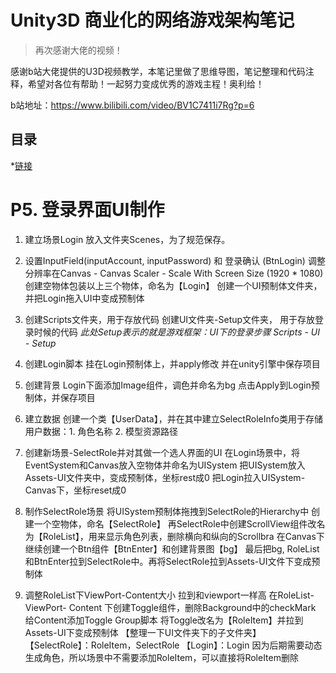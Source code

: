 # Unity3D 商业化的网络游戏架构笔记
>再次感谢大佬的视频！

感谢b站大佬提供的U3D视频教学，本笔记里做了思维导图，笔记整理和代码注释，希望对各位有帮助！一起努力变成优秀的游戏主程！奥利给！

b站地址：https://www.bilibili.com/video/BV1C7411i7Rg?p=6


## 目录
*[链接](#链接)

# P5. 登录界面UI制作
1. 建立场景Login
    放入文件夹Scenes，为了规范保存。
    
2. 设置InputField(inputAccount, inputPassword) 和 登录确认 (BtnLogin)
    调整分辨率在Canvas - Canvas Scaler - Scale With Screen Size (1920 * 1080)
    创建空物体包装以上三个物体，命名为【Login】
    创建一个UI预制体文件夹，并把Login拖入UI中变成预制体
    
3. 创建Scripts文件夹，用于存放代码
    创建UI文件夹-Setup文件夹， 用于存放登录时候的代码
    *此处Setup表示的就是游戏框架：UI下的登录步骤*
    *Scripts - UI - Setup*

4. 创建Login脚本
    挂在Login预制体上，并apply修改
    并在unity引擎中保存项目

5. 创建背景
    Login下面添加Image组件，调色并命名为bg
    点击Apply到Login预制体，并保存项目

6. 建立数据
    创建一个类【UserData】，并在其中建立SelectRoleInfo类用于存储用户数据：1. 角色名称 2. 模型资源路径

7. 创建新场景-SelectRole并对其做一个选人界面的UI
    在Login场景中，将EventSystem和Canvas放入空物体并命名为UISystem
    把UISystem放入Assets-UI文件夹中，变成预制体，坐标rest成0
    把Login拉入UISystem-Canvas下，坐标reset成0

8. 制作SelectRole场景
    将UISystem预制体拖拽到SelectRole的Hierarchy中
    创建一个空物体，命名【SelectRole】
    再SelectRole中创建ScrollView组件改名为【RoleList】，用来显示角色列表，删除横向和纵向的Scrollbra
    在Canvas下继续创建一个Btn组件【BtnEnter】和创建背景图【bg】
    最后把bg, RoleList和BtnEnter拉到SelectRole中。再将SelectRole拉到Assets-UI文件下变成预制体
9. 调整RoleList下ViewPort-Content大小
    拉到和viewport一样高
    在RoleList- ViewPort- Content 下创建Toggle组件，删除Background中的checkMark
    给Content添加Toggle Group脚本
    将Toggle改名为【RoleItem】并拉到Assets-UI下变成预制体
    【整理一下UI文件夹下的子文件夹】
    【SelectRole】：RoleItem，SelectRole
    【Login】：Login
    因为后期需要动态生成角色，所以场景中不需要添加RoleItem，可以直接将RoleItem删除
